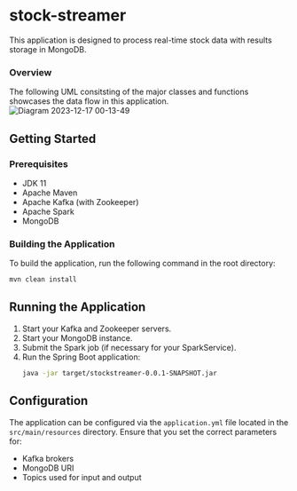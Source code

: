 # stock-streamer

This application is designed to process real-time stock data with results storage in MongoDB.

### Overview
The following UML consitsting of the major classes and functions showcases the data flow in this application. 
![Diagram 2023-12-17 00-13-49](https://github.com/tylyuu/stock-streamer/assets/114101094/d5329226-dcf0-4611-92a0-0e7aa7e8f904)

## Getting Started

### Prerequisites

- JDK 11
- Apache Maven
- Apache Kafka (with Zookeeper)
- Apache Spark
- MongoDB

### Building the Application

To build the application, run the following command in the root directory:

```bash
mvn clean install
```

## Running the Application

1. Start your Kafka and Zookeeper servers.
2. Start your MongoDB instance.
3. Submit the Spark job (if necessary for your SparkService).
4. Run the Spring Boot application:
   ```bash
   java -jar target/stockstreamer-0.0.1-SNAPSHOT.jar
    ```

## Configuration

The application can be configured via the `application.yml` file located in the `src/main/resources` directory. Ensure that you set the correct parameters for:

- Kafka brokers
- MongoDB URI
- Topics used for input and output




